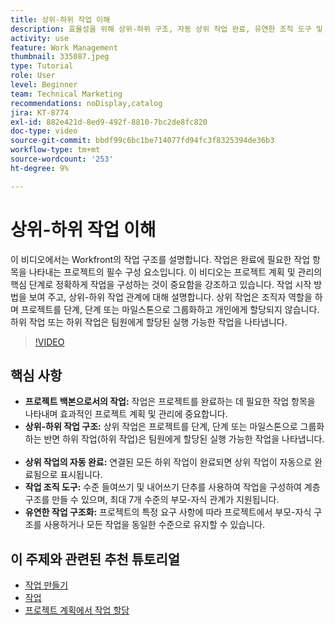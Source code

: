 ```yaml
---
title: 상위-하위 작업 이해
description: 효율성을 위해 상위-하위 구조, 자동 상위 작업 완료, 유연한 조직 도구 및 맞춤형 작업 구조를 사용하여 작업을 기반으로 프로젝트 관리를 최적화합니다.
activity: use
feature: Work Management
thumbnail: 335087.jpeg
type: Tutorial
role: User
level: Beginner
team: Technical Marketing
recommendations: noDisplay,catalog
jira: KT-8774
exl-id: 882e421d-8ed9-492f-8810-7bc2de8fc820
doc-type: video
source-git-commit: bbdf99c6bc1be714077fd94fc3f8325394de36b3
workflow-type: tm+mt
source-wordcount: '253'
ht-degree: 9%

---
```


# 상위-하위 작업 이해

이 비디오에서는 Workfront의 작업 구조를 설명합니다. 작업은 완료에 필요한 작업 항목을 나타내는 프로젝트의 필수 구성 요소입니다&#x200B;. 이 비디오는 프로젝트 계획 및 관리의 핵심 단계로 정확하게 작업을 구성하는 것이 중요함을 강조하고 있습니다. 작업 시작 방법을 보여 주고, 상위-하위 작업 관계에 대해 설명합니다.
&#x200B;상위 작업은 조직자 역할을 하며 프로젝트를 단계, 단계 또는 마일스톤으로 그룹화하고 개인에게 할당되지 않습니다. 하위 작업 또는 하위 작업은 팀원에게 할당된 실행 가능한 작업을 나타냅니다.

>[!VIDEO](https://video.tv.adobe.com/v/335087/?quality=12&learn=on&enablevpops=1)

## 핵심 사항

* **프로젝트 백본으로서의 작업:** 작업은 프로젝트를 완료하는 데 필요한 작업 항목을 나타내며 효과적인 프로젝트 계획 및 관리에 중요합니다. &#x200B;
* **상위-하위 작업 구조:** 상위 작업은 프로젝트를 단계, 단계 또는 마일스톤으로 그룹화하는 반면 하위 작업(하위 작업)은 팀원에게 할당된 실행 가능한 작업을 나타냅니다. &#x200B;
* **상위 작업의 자동 완료:** 연결된 모든 하위 작업이 완료되면 상위 작업이 자동으로 완료됨으로 표시됩니다. &#x200B;
* **작업 조직 도구:** 수준 들여쓰기 및 내어쓰기 단추를 사용하여 작업을 구성하여 계층 구조를 만들 수 있으며, 최대 7개 수준의 부모-자식 관계가 지원됩니다.
* **유연한 작업 구조화:** 프로젝트의 특정 요구 사항에 따라 프로젝트에서 부모-자식 구조를 사용하거나 모든 작업을 동일한 수준으로 유지할 수 있습니다. &#x200B;


## 이 주제와 관련된 추천 튜토리얼

* [작업 만들기](/help/manage-work/tasks/how-to-create-tasks.md)
* [작업](/help/manage-work/tasks/work-with-tasks.md)
* [프로젝트 계획에서 작업 할당](/help/manage-work/tasks/assign-tasks-from-the-project-plan.md)

